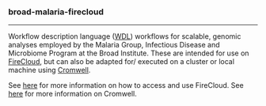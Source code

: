 ### broad-malaria-firecloud 
------- 

Workflow description language ([WDL](https://software.broadinstitute.org/wdl/)) workflows for scalable, genomic analyses employed by the Malaria Group, Infectious Disease and Microbiome Program at the Broad Institute. These are intended for use on [FireCloud](https://portal.firecloud.org), but can also be adapted for/ executed on a cluster or local machine using [Cromwell](https://github.com/broadinstitute/cromwell).  

See [here](https://software.broadinstitute.org/firecloud/) for more information on how to access and use FireCloud. See [here](http://cromwell.readthedocs.io/en/develop/) for more information
on Cromwell.

